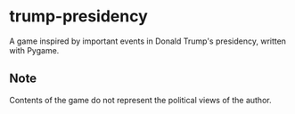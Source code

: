 # trump-presidency
A game inspired by important events in Donald Trump's presidency, written with Pygame.

## Note
Contents of the game do not represent the political views of the author.
